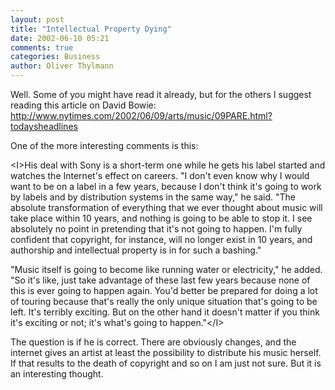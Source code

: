 ```yaml
---
layout: post
title: "Intellectual Property Dying"
date: 2002-06-10 05:21
comments: true
categories: Business
author: Oliver Thylmann
---
```



Well. Some of you might have read it already, but for the others I suggest reading this article on David Bowie: http://www.nytimes.com/2002/06/09/arts/music/09PARE.html?todaysheadlines

One of the more interesting comments is this:

&lt;I&gt;His deal with Sony is a short-term one while he gets his label started and watches the Internet's effect on careers. &quot;I don't even know why I would want to be on a label in a few years, because I don't think it's going to work by labels and by distribution systems in the same way,&quot; he said. &quot;The absolute transformation of everything that we ever thought about music will take place within 10 years, and nothing is going to be able to stop it. I see absolutely no point in pretending that it's not going to happen. I'm fully confident that copyright, for instance, will no longer exist in 10 years, and authorship and intellectual property is in for such a bashing.&quot;

&quot;Music itself is going to become like running water or electricity,&quot; he added. &quot;So it's like, just take advantage of these last few years because none of this is ever going to happen again. You'd better be prepared for doing a lot of touring because that's really the only unique situation that's going to be left. It's terribly exciting. But on the other hand it doesn't matter if you think it's exciting or not; it's what's going to happen.&quot;&lt;/I&gt;

The question is if he is correct. There are obviously changes, and the internet gives an artist at least the possibility to distribute his music herself. If that results to the death of copyright and so on I am just not sure. But it is an interesting thought.


